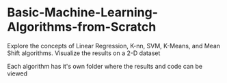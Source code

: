 # Basic-Machine-Learning-Algorithms-from-Scratch
Explore the concepts of Linear Regression, K-nn, SVM, K-Means, and Mean Shift algorithms.
Visualize the results on a 2-D dataset

Each algorithm has it's own folder where the results and code can be viewed
